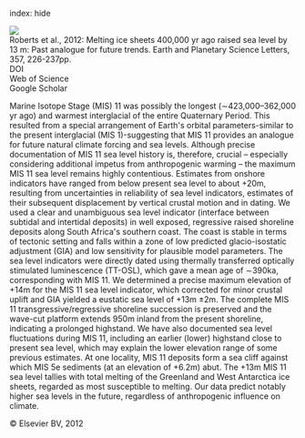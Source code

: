 index: hide

<div class="Citation">
    <div class="Citation-thumb CitationThumb-linked"  data-href="https://doi.org/10.1016/j.epsl.2012.09.006">
      <img src="https://static.claimspace.cloud/climate-study-static/refs/thumbs/13/Roberts_et_al_2012-thumb.png" />
    </div>

  <div class="Citation-body">
    <div class="Citation-text">Roberts et al., 2012: Melting ice sheets 400,000 yr ago raised sea level by 13 m: Past analogue for future trends. <span class="Article-journal">Earth and Planetary Science Letters, </span><span class="Article-volume">357, </span>226-237pp.</div>
    <div class="Citation-links">
      <div class="CitationLink" data-href="https://doi.org/10.1016/j.epsl.2012.09.006">
        <div class="CitationLink-icon CitationLink-Doi"></div>
        <div class="CitationLink-text">DOI</div>
      </div>
      <div class="CitationLink" data-href="http://cel.webofknowledge.com/InboundService.do?customersID=atyponcel&smartRedirect=yes&mode=FullRecord&IsProductCode=Yes&product=CEL&Init=Yes&Func=Frame&action=retrieve&SrcApp=literatum&SrcAuth=atyponcel&SID=7CNc3cIRaBKjGbSujFM&UT=WOS:000312621600022">
        <div class="CitationLink-icon CitationLink-Isi"></div>
        <div class="CitationLink-text">Web of Science</div>
      </div>
      <div class="CitationLink" data-href="https://scholar.google.com/scholar?q=10.1016/j.epsl.2012.09.006">
        <div class="CitationLink-icon CitationLink-Scholar"></div>
        <div class="CitationLink-text">Google Scholar</div>
      </div>
    </div>
  </div>
</div>

Marine Isotope Stage (MIS) 11 was possibly the longest (∼423,000–362,000 yr ago) and warmest interglacial of the entire Quaternary Period. This resulted from a special arrangement of Earth's orbital parameters-similar to the present interglacial (MIS 1)-suggesting that MIS 11 provides an analogue for future natural climate forcing and sea levels. Although precise documentation of MIS 11 sea level history is, therefore, crucial – especially considering additional impetus from anthropogenic warming – the maximum MIS 11 sea level remains highly contentious. Estimates from onshore indicators have ranged from below present sea level to about +20m, resulting from uncertainties in reliability of sea level indicators, estimates of their subsequent displacement by vertical crustal motion and in dating. We used a clear and unambiguous sea level indicator (interface between subtidal and intertidal deposits) in well exposed, regressive raised shoreline deposits along South Africa's southern coast. The coast is stable in terms of tectonic setting and falls within a zone of low predicted glacio-isostatic adjustment (GIA) and low sensitivity for plausible model parameters. The sea level indicators were directly dated using thermally transferred optically stimulated luminescence (TT-OSL), which gave a mean age of ∼390ka, corresponding with MIS 11. We determined a precise maximum elevation of +14m for the MIS 11 sea level indicator, which corrected for minor crustal uplift and GIA yielded a eustatic sea level of +13m ±2m. The complete MIS 11 transgressive/regressive shoreline succession is preserved and the wave-cut platform extends 950m inland from the present shoreline, indicating a prolonged highstand. We have also documented sea level fluctuations during MIS 11, including an earlier (lower) highstand close to present sea level, which may explain the lower elevation range of some previous estimates. At one locality, MIS 11 deposits form a sea cliff against which MIS 5e sediments (at an elevation of +6.2m) abut. The +13m MIS 11 sea level tallies with total melting of the Greenland and West Antarctica ice sheets, regarded as most susceptible to melting. Our data predict notably higher sea levels in the future, regardless of anthropogenic influence on climate.

<div class="Citation-copy">
&copy; Elsevier BV, 2012
</div>